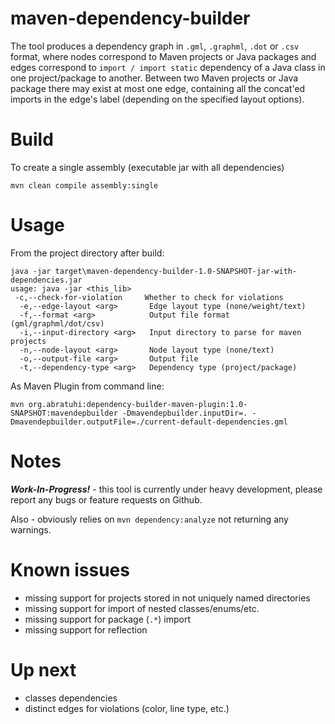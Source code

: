 # maven-dependency-builder

The tool produces a dependency graph in `.gml`, `.graphml`, `.dot` or `.csv` format, where nodes correspond to Maven projects or Java packages and edges correspond to `import / import static` dependency of a Java class in one project/package to another.
Between two Maven projects or Java package there may exist at most one edge, containing all the concat'ed imports in the edge's label (depending on the specified layout options).

# Build

To create a single assembly (executable jar with all dependencies)

```
mvn clean compile assembly:single
```

# Usage

From the project directory after build:

```
java -jar target\maven-dependency-builder-1.0-SNAPSHOT-jar-with-dependencies.jar
usage: java -jar <this_lib>
 -c,--check-for-violation     Whether to check for violations
  -e,--edge-layout <arg>       Edge layout type (none/weight/text)
  -f,--format <arg>            Output file format (gml/graphml/dot/csv)
  -i,--input-directory <arg>   Input directory to parse for maven projects
  -n,--node-layout <arg>       Node layout type (none/text)
  -o,--output-file <arg>       Output file
  -t,--dependency-type <arg>   Dependency type (project/package)
```

As Maven Plugin from command line:

```
mvn org.abratuhi:dependency-builder-maven-plugin:1.0-SNAPSHOT:mavendepbuilder -Dmavendepbuilder.inputDir=. -Dmavendepbuilder.outputFile=./current-default-dependencies.gml
```

# Notes

**_Work-In-Progress!_** - this tool is currently under heavy development, please report any bugs or feature requests on
Github.

Also - obviously relies on `mvn dependency:analyze` not returning any warnings.

# Known issues

* missing support for projects stored in not uniquely named directories
* missing support for import of nested classes/enums/etc.
* missing support for package (`.*`) import
* missing support for reflection

# Up next

* classes dependencies
* distinct edges for violations (color, line type, etc.)
